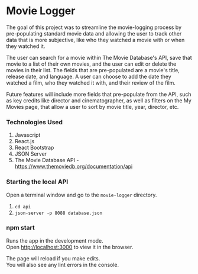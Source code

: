 # Movie Logger

The goal of this project was to streamline the movie-logging process by pre-populating standard movie data and allowing the user to track other data that is more subjective, like who they watched a movie with or when they watched it. 

The user can search for a movie within The Movie Database's API, save that movie to a list of their own movies, and the user can edit or delete the movies in their list. The fields that are pre-populated are a movie's title, release date, and language. A user can choose to add the date they watched a film, who they watched it with, and their review of the film.

Future features will include more fields that pre-populate from the API, such as key credits like director and cinematographer, as well as filters on the My Movies page, that allow a user to sort by movie title, year, director, etc.

### Technologies Used
1. Javascript
2. React.js
3. React Bootstrap
4. JSON Server
5. The Movie Database API - https://www.themoviedb.org/documentation/api

### Starting the local API

Open a terminal window and go to the `movie-logger` directory.

1. `cd api`
2. `json-server -p 8088 database.json`

### npm start

Runs the app in the development mode.\
Open [http://localhost:3000](http://localhost:3000) to view it in the browser.

The page will reload if you make edits.\
You will also see any lint errors in the console.